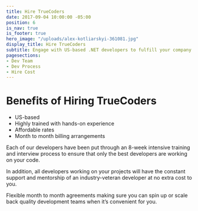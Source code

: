 ```yaml
---
title: Hire TrueCoders
date: 2017-09-04 10:00:00 -05:00
position: 6
is_nav: true
is_footer: true
hero_image: "/uploads/alex-kotliarskyi-361081.jpg"
display_title: Hire TrueCoders
subtitle: Engage with US-based .NET developers to fulfill your company’s needs
pagesections:
- Dev Team
- Dev Process
- Hire Cost
---
```


# Benefits of Hiring TrueCoders

* US-based 
* Highly trained with hands-on experience
* Affordable rates
* Month to month billing arrangements

Each of our developers have been put through an 8-week intensive training and interview process to ensure that only the best developers are working on your code.

In addition, all developers working on your projects will have the constant support and mentorship of an industry-veteran developer at no extra cost to you. 

Flexible month to month agreements making sure you can spin up or scale back quality development teams when it’s convenient for you. 
